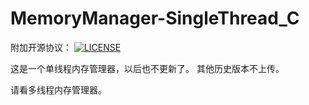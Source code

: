 # MemoryManager-SingleThread_C

附加开源协议：
[![LICENSE](https://img.shields.io/badge/license-Anti%20996-blue.svg)](https://github.com/KagurazakaYukie/996/blob/master/996%E5%8D%8F%E8%AE%AE)

这是一个单线程内存管理器，以后也不更新了。
其他历史版本不上传。

请看多线程内存管理器。
